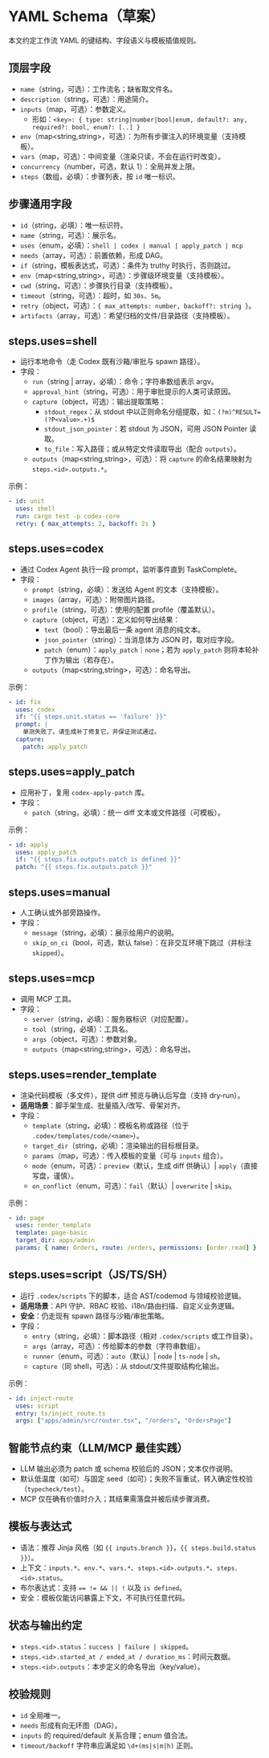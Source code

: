 # YAML Schema（草案）

本文约定工作流 YAML 的键结构、字段语义与模板插值规则。

## 顶层字段
- `name`（string，可选）：工作流名；缺省取文件名。
- `description`（string，可选）：用途简介。
- `inputs`（map，可选）：参数定义。
  - 形如：`<key>: { type: string|number|bool|enum, default?: any, required?: bool, enum?: [..] }`
- `env`（map<string,string>，可选）：为所有步骤注入的环境变量（支持模板）。
- `vars`（map，可选）：中间变量（渲染只读，不会在运行时改变）。
- `concurrency`（number，可选，默认 1）：全局并发上限。
- `steps`（数组，必填）：步骤列表，按 `id` 唯一标识。

## 步骤通用字段
- `id`（string，必填）：唯一标识符。
- `name`（string，可选）：展示名。
- `uses`（enum，必填）：`shell | codex | manual | apply_patch | mcp`
- `needs`（array<string>，可选）：前置依赖，形成 DAG。
- `if`（string，模板表达式，可选）：条件为 truthy 时执行，否则跳过。
- `env`（map<string,string>，可选）：步骤级环境变量（支持模板）。
- `cwd`（string，可选）：步骤执行目录（支持模板）。
- `timeout`（string，可选）：超时，如 `30s`、`5m`。
- `retry`（object，可选）：`{ max_attempts: number, backoff?: string }`。
- `artifacts`（array<string>，可选）：希望归档的文件/目录路径（支持模板）。

## steps.uses=shell
- 运行本地命令（走 Codex 既有沙箱/审批与 spawn 路径）。
- 字段：
  - `run`（string | array<string>，必填）：命令；字符串数组表示 argv。
  - `approval_hint`（string，可选）：用于审批提示的人类可读原因。
  - `capture`（object，可选）：输出提取策略：
    - `stdout_regex`：从 stdout 中以正则命名分组提取，如：`(?m)^RESULT=(?P<value>.+)$`
    - `stdout_json_pointer`：若 stdout 为 JSON，可用 JSON Pointer 读取。
    - `to_file`：写入路径；或从特定文件读取导出（配合 `outputs`）。
  - `outputs`（map<string,string>，可选）：将 `capture` 的命名结果映射为 `steps.<id>.outputs.*`。

示例：
```yaml
- id: unit
  uses: shell
  run: cargo test -p codex-core
  retry: { max_attempts: 2, backoff: 2s }
```

## steps.uses=codex
- 通过 Codex Agent 执行一段 prompt，监听事件直到 TaskComplete。
- 字段：
  - `prompt`（string，必填）：发送给 Agent 的文本（支持模板）。
  - `images`（array<string>，可选）：附带图片路径。
  - `profile`（string，可选）：使用的配置 profile（覆盖默认）。
  - `capture`（object，可选）：定义如何导出结果：
    - `text`（bool）：导出最后一条 agent 消息的纯文本。
    - `json_pointer`（string）：当消息体为 JSON 时，取对应字段。
    - `patch`（enum）：`apply_patch`｜`none`；若为 `apply_patch` 则将本轮补丁作为输出（若存在）。
  - `outputs`（map<string,string>，可选）：命名导出。

示例：
```yaml
- id: fix
  uses: codex
  if: "{{ steps.unit.status == 'failure' }}"
  prompt: |
    单测失败了。请生成补丁修复它，并保证测试通过。
  capture:
    patch: apply_patch
```

## steps.uses=apply_patch
- 应用补丁，复用 `codex-apply-patch` 库。
- 字段：
  - `patch`（string，必填）：统一 diff 文本或文件路径（可模板）。

示例：
```yaml
- id: apply
  uses: apply_patch
  if: "{{ steps.fix.outputs.patch is defined }}"
  patch: "{{ steps.fix.outputs.patch }}"
```

## steps.uses=manual
- 人工确认或外部旁路操作。
- 字段：
  - `message`（string，必填）：展示给用户的说明。
  - `skip_on_ci`（bool，可选，默认 false）：在非交互环境下跳过（并标注 `skipped`）。

## steps.uses=mcp
- 调用 MCP 工具。
- 字段：
  - `server`（string，必填）：服务器标识（对应配置）。
  - `tool`（string，必填）：工具名。
  - `args`（object，可选）：参数对象。
  - `outputs`（map<string,string>，可选）：命名导出。

## steps.uses=render_template
- 渲染代码模板（多文件），提供 diff 预览与确认后写盘（支持 dry‑run）。
- **适用场景**：脚手架生成、批量插入/改写、骨架对齐。
- 字段：
  - `template`（string，必填）：模板名称或路径（位于 `.codex/templates/code/<name>`）。
  - `target_dir`（string，必填）：渲染输出的目标根目录。
  - `params`（map，可选）：传入模板的变量（可与 `inputs` 组合）。
  - `mode`（enum，可选）：`preview`（默认，生成 diff 供确认）| `apply`（直接写盘，谨慎）。
  - `on_conflict`（enum，可选）：`fail`（默认）| `overwrite` | `skip`。

示例：
```yaml
- id: page
  uses: render_template
  template: page-basic
  target_dir: apps/admin
  params: { name: Orders, route: /orders, permissions: [order.read] }
```

## steps.uses=script（JS/TS/SH）
- 运行 `.codex/scripts` 下的脚本，适合 AST/codemod 与领域校验逻辑。
- **适用场景**：API 守护、RBAC 校验、i18n/路由扫描、自定义业务逻辑。
- **安全**：仍走现有 spawn 路径与沙箱/审批策略。
- 字段：
  - `entry`（string，必填）：脚本路径（相对 `.codex/scripts` 或工作目录）。
  - `args`（array，可选）：传给脚本的参数（字符串数组）。
  - `runner`（enum，可选）：`auto`（默认）| `node` | `ts-node` | `sh`。
  - `capture`（同 shell，可选）：从 stdout/文件提取结构化输出。

示例：
```yaml
- id: inject-route
  uses: script
  entry: ts/inject_route.ts
  args: ["apps/admin/src/router.tsx", "/orders", "OrdersPage"]
```

## 智能节点约束（LLM/MCP 最佳实践）
- LLM 输出必须为 patch 或 schema 校验后的 JSON；文本仅作说明。
- 默认低温度（如可）与固定 seed（如可）；失败不盲重试，转入确定性校验（`typecheck/test`）。
- MCP 仅在确有价值时介入；其结果需落盘并被后续步骤消费。

## 模板与表达式
- 语法：推荐 Jinja 风格（如 `{{ inputs.branch }}`，`{{ steps.build.status }}`）。
- 上下文：`inputs.*`、`env.*`、`vars.*`、`steps.<id>.outputs.*`、`steps.<id>.status`。
- 布尔表达式：支持 `== != && || !` 以及 `is defined`。
- 安全：模板仅能访问暴露上下文，不可执行任意代码。

## 状态与输出约定
- `steps.<id>.status`：`success | failure | skipped`。
- `steps.<id>.started_at / ended_at / duration_ms`：时间元数据。
- `steps.<id>.outputs`：本步定义的命名导出（key/value）。

## 校验规则
- `id` 全局唯一。
- `needs` 形成有向无环图（DAG）。
- `inputs` 的 required/default 关系合理；enum 值合法。
- `timeout/backoff` 字符串应满足如 `\d+(ms|s|m|h)` 正则。
